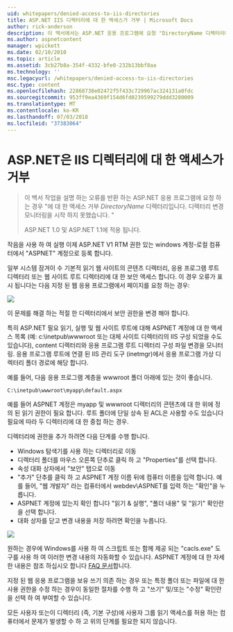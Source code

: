```yaml
---
uid: whitepapers/denied-access-to-iis-directories
title: ASP.NET IIS 디렉터리에 대 한 액세스가 거부 | Microsoft Docs
author: rick-anderson
description: 이 백서에서는 ASP.NET 응용 프로그램에 요청 "DirectoryName 디렉터리에 액세스 거부 오류를 반환 하는 경우 수행할 해야 작업을 설명 합니다. 합니다. S 하지 못했습니다.
ms.author: aspnetcontent
manager: wpickett
ms.date: 02/10/2010
ms.topic: article
ms.assetid: 3cb27b8a-354f-4332-bfe0-232b13bbf8aa
ms.technology: ''
msc.legacyurl: /whitepapers/denied-access-to-iis-directories
msc.type: content
ms.openlocfilehash: 22868738e02472f5f433c729967ac324131a0fdc
ms.sourcegitcommit: 953ff9ea4369f154d6fd0239599279ddd3280009
ms.translationtype: MT
ms.contentlocale: ko-KR
ms.lasthandoff: 07/03/2018
ms.locfileid: "37383064"
---
```

<a name="aspnet-denied-access-to-iis-directories"></a>ASP.NET은 IIS 디렉터리에 대 한 액세스가 거부
====================
> 이 백서 작업을 설명 하는 오류를 반환 하는 ASP.NET 응용 프로그램에 요청 하는 경우 "에 대 한 액세스 거부 *DirectoryName* 디렉터리입니다. 디렉터리 변경 모니터링을 시작 하지 못했습니다. "
> 
> ASP.NET 1.0 및 ASP.NET 1.1에 적용 됩니다.


작음을 사용 하 여 실행 이제 ASP.NET V1 RTM 권한 있는 windows 계정-로컬 컴퓨터에서 "ASPNET" 계정으로 등록 합니다.

일부 시스템 잠겨이 수 기본적 읽기 웹 사이트의 콘텐츠 디렉터리, 응용 프로그램 루트 디렉터리 또는 웹 사이트 루트 디렉터리에 대 한 보안 액세스 합니다. 이 경우 오류가 표시 됩니다는 다음 지정 된 웹 응용 프로그램에서 페이지를 요청 하는 경우:

![](denied-access-to-iis-directories/_static/image1.jpg)

이 문제를 해결 하는 적절 한 디렉터리에서 보안 권한을 변경 해야 합니다.

특히 ASP.NET 필요 읽기, 실행 및 웹 사이트 루트에 대해 ASPNET 계정에 대 한 액세스 목록 (예: c:\inetpub\wwwroot 또는 대체 사이트 디렉터리의 IIS 구성 되었을 수도 있습니다), content 디렉터리와 응용 프로그램 루트 디렉터리 구성 파일 변경을 모니터링. 응용 프로그램 루트에 연결 된 IIS 관리 도구 (inetmgr)에서 응용 프로그램 가상 디렉터리 폴더 경로에 해당 합니다.

예를 들어, 다음 응용 프로그램 계층을 wwwroot 폴더 아래에 있는 것이 좋습니다.

`C:\inetpub\wwwroot\myapp\default.aspx`

예를 들어 ASPNET 계정은 myapp 및 wwwroot 디렉터리의 콘텐츠에 대 한 위에 정의 된 읽기 권한이 필요 합니다. 루트 폴더에 단일 상속 된 ACL은 사용할 수도 있습니다 필요에 따라 두 디렉터리에 대 한 중첩 하는 경우.

디렉터리에 권한을 추가 하려면 다음 단계를 수행 합니다.

- Windows 탐색기를 사용 하는 디렉터리로 이동
- 디렉터리 폴더를 마우스 오른쪽 단추로 클릭 하 고 "Properties"를 선택 합니다.
- 속성 대화 상자에서 "보안" 탭으로 이동
- "추가" 단추를 클릭 하 고 ASPNET 계정 이름 뒤에 컴퓨터 이름을 입력 합니다. 예를 들어, "웹 개발자" 라는 컴퓨터에서 webdev\ASPNET를 입력 하는 "확인"을 누릅니다.
- ASPNET 계정에 있는지 확인 합니다 "읽기 &amp; 실행", "폴더 내용" 및 "읽기" 확인란을 선택 합니다.
- 대화 상자를 닫고 변경 내용을 저장 하려면 확인을 누릅니다.

![](denied-access-to-iis-directories/_static/image2.jpg)

원하는 경우에 Windows를 사용 하 여 스크립트 또는 함께 제공 되는 "cacls.exe" 도구를 사용 하 여 이러한 변경 내용의 자동화할 수 있습니다. ASPNET 계정에 대 한 자세한 내용은 참조 하십시오 합니다 [FAQ 문서](https://go.microsoft.com/fwlink/?LinkId=5828)합니다.

지정 된 웹 응용 프로그램을 보유 쓰기 의존 하는 경우 또는 특정 폴더 또는 파일에 대 한 사용 권한을 수정 하는 경우이 동일한 절차를 수행 하 고 "쓰기" 및/또는 "수정" 확인란을 선택 하 여 부여할 수 있습니다.

모든 사용자 또는이 디렉터리 (즉, 기본 구성)에 사용자 그룹 읽기 액세스를 허용 하는 컴퓨터에서 문제가 발생할 수 하 고 위의 단계를 필요한 되지 않습니다.
